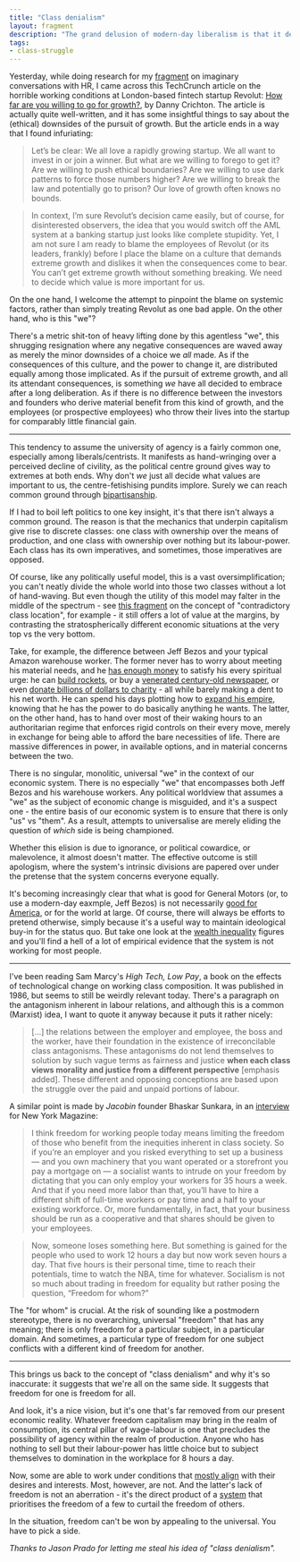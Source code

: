 ```yaml
---
title: "Class denialism"
layout: fragment
description: "The grand delusion of modern-day liberalism is that it denies the existence of distinct economic classes, instead opting to pretend that we're all in it together."
tags:
- class-struggle
---
```


Yesterday, while doing research for my [fragment](/posts/fragments-61) on imaginary conversations with HR, I came across this TechCrunch article on the horrible working conditions at London-based fintech startup Revolut: [How far are you willing to go for growth?](https://techcrunch.com/2019/03/01/how-far-are-you-willing-to-go-for-growth/), by Danny Crichton. The article is actually quite well-written, and it has some insightful things to say about the (ethical) downsides of the pursuit of growth. But the article ends in a way that I found infuriating:

> Let’s be clear: We all love a rapidly growing startup. We all want to invest in or join a winner. But what are we willing to forego to get it? Are we willing to push ethical boundaries? Are we willing to use dark patterns to force those numbers higher? Are we willing to break the law and potentially go to prison? Our love of growth often knows no bounds.

> In context, I’m sure Revolut’s decision came easily, but of course, for disinterested observers, the idea that you would switch off the AML system at a banking startup just looks like complete stupidity. Yet, I am not sure I am ready to blame the employees of Revolut (or its leaders, frankly) before I place the blame on a culture that demands extreme growth and dislikes it when the consequences come to bear. You can’t get extreme growth without something breaking. We need to decide which value is more important for us.

On the one hand, I welcome the attempt to pinpoint the blame on systemic factors, rather than simply treating Revolut as one bad apple. On the other hand, who is this "we"?

There's a metric shit-ton of heavy lifting done by this agentless "we", this shrugging resignation where any negative consequences are waved away as merely the minor downsides of a choice we _all_ made. As if the consequences of this culture, and the power to change it, are distributed equally among those implicated. As if the pursuit of extreme growth, and all its attendant consequences, is something _we_ have all decided to embrace after a long deliberation. As if there is no difference between the investors and founders who derive material benefit from this kind of growth, and the employees (or prospective employees) who throw their lives into the startup for comparably little financial gain.

***

This tendency to assume the university of agency is a fairly common one, especially among liberals/centrists. It manifests as hand-wringing over a perceived decline of civility, as the political centre ground gives way to extremes at both ends. Why don't _we_ just all decide what values are important to us, the centre-fetishising pundits implore. Surely we can reach common ground through [bipartisanship](/posts/fragments-45).

If I had to boil left politics to one key insight, it's that there isn't always a common ground. The reason is that the mechanics that underpin capitalism give rise to discrete classes: one class with ownership over the means of production, and one class with ownership over nothing but its labour-power. Each class has its own imperatives, and sometimes, those imperatives are opposed.

Of course, like any politically useful model, this is a vast oversimplification; you can't neatly divide the whole world into those two classes without a lot of hand-waving. But even though the utility of this model may falter in the middle of the spectrum - see [this fragment](/posts/fragments-40) on the concept of "contradictory class location", for example - it still offers a lot of value at the margins, by contrasting the stratospherically different economic situations at the very top vs the very bottom.

Take, for example, the difference between Jeff Bezos and your typical Amazon warehouse worker. The former never has to worry about meeting his material needs, and he [has enough money](https://www.dissentmagazine.org/blog/jeff-bezos-has-enough) to satisfy his every spiritual urge: he can [build rockets](https://www.smithsonianmag.com/innovation/rocketeer-jeff-bezos-winner-smithsonians-technology-ingenuity-award-180961119/), or buy a [venerated century-old newspaper](https://www.bbc.com/news/av/business-23582797/amazon-boss-jeff-bezos-buys-washington-post-for-250m), or even [donate billions of dollars to charity](https://twitter.com/notallbhas/status/1101121320748752896) - all while barely making a dent to his net worth. He can spend his days plotting how to [expand his empire](https://www.visualcapitalist.com/jeff-bezos-empire-chart/), knowing that he has the power to do basically anything he wants. The latter, on the other hand, has to hand over most of their waking hours to an authoritarian regime that enforces rigid controls on their every move, merely in exchange for being able to afford the bare necessities of life. There are massive differences in power, in available options, and in material concerns between the two.

There is no singular, monolitic, universal "we" in the context of our economic system. There is no especially "we" that encompasses both Jeff Bezos and his warehouse workers. Any political worldview that assumes a "we" as the subject of economic change is misguided, and it's a suspect one - the entire basis of our economic system is to ensure that there is only "us" vs "them". As a result,  attempts to universalise are merely eliding the question of _which_ side is being championed.

Whether this elision is due to ignorance, or political cowardice, or malevolence, it almost doesn't matter. The effective outcome is still apologism, where the system's intrinsic divisions are papered over under the pretense that the system concerns everyone equally.

It's becoming increasingly clear that what is good for General Motors (or, to use a modern-day eaxmple, Jeff Bezos) is not necessarily [good for America](https://www.jacobinmag.com/2018/12/general-motors-united-auto-workers-closure), or for the world at large. Of course, there will always be efforts to pretend otherwise, simply because it's a useful way to maintain ideological buy-in for the status quo. But take one look at the [wealth inequality](https://www.jacobinmag.com/2017/10/wealth-inequality-united-states-federal-reserve) figures and you'll find a hell of a lot of empirical evidence that the system is not working for most people.

***

I've been reading Sam Marcy's _High Tech, Low Pay_, a book on the effects of technological change on working class composition. It was published in 1986, but seems to still be weirdly relevant today. There's a paragraph on the antagonism inherent in labour relations, and although this is a common (Marxist) idea, I want to quote it anyway because it puts it rather nicely:

> [...] the relations between the employer and employee, the boss and the worker, have their foundation in the existence of irreconcilable class antagonisms. These antagonisms do not lend themselves to solution by such vague terms as fairness and justice **when each class views morality and justice from a different perspective** \[emphasis added\]. These different and opposing conceptions are based upon the struggle over the paid and unpaid portions of labour.

A similar point is made by _Jacobin_ founder Bhaskar Sunkara, in an [interview](http://nymag.com/intelligencer/2019/03/jonathan-chait-jacobin-bhaskar-sunkara-socialism-debate.html) for New York Magazine:

> I think freedom for working people today means limiting the freedom of those who benefit from the inequities inherent in class society. So if you’re an employer and you risked everything to set up a business — and you own machinery that you want operated or a storefront you pay a mortgage on — a socialist wants to intrude on your freedom by dictating that you can only employ your workers for 35 hours a week. And that if you need more labor than that, you’ll have to hire a different shift of full-time workers or pay time and a half to your existing workforce. Or, more fundamentally, in fact, that your business should be run as a cooperative and that shares should be given to your employees.

> Now, someone loses something here. But something is gained for the people who used to work 12 hours a day but now work seven hours a day. That five hours is their personal time, time to reach their potentials, time to watch the NBA, time for whatever. Socialism is not so much about trading in freedom for equality but rather posing the question, “Freedom for whom?”

The "for whom" is crucial. At the risk of sounding like a postmodern stereotype, there is no overarching, universal "freedom" that has any meaning; there is only freedom for a particular subject, in a particular domain. And sometimes, a particular type of freedom for one subject conflicts with a different kind of freedom for another.

***

This brings us back to the concept of "class denialism" and why it's so inaccurate: it suggests that we're all on the same side. It suggests that freedom for one is freedom for all.

And look, it's a nice vision, but it's one that's far removed from our present economic reality. Whatever freedom capitalism may bring in the realm of consumption, its central pillar of wage-labour is one that precludes the possibility of agency within the realm of production. Anyone who has nothing to sell but their labour-power has little choice but to subject themselves to domination in the workplace for 8 hours a day.

Now, some are able to work under conditions that [mostly align](https://www.jacobinmag.com/2014/01/in-the-name-of-love/) with their desires and interests. Most, however, are not. And the latter's lack of freedom is not an aberration - it's the direct product of a [system](https://www.jacobinmag.com/2018/07/karl-marx-capital-david-harvey) that prioritises the freedom of a few to curtail the freedom of others.

In the situation, freedom can't be won by appealing to the universal. You have to pick a side.

_Thanks to Jason Prado for letting me steal his idea of "class denialism"._
